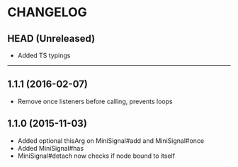 CHANGELOG
=========

## HEAD (Unreleased)
* Added TS typings

--------------------

## 1.1.1 (2016-02-07)
* Remove once listeners before calling, prevents loops

## 1.1.0 (2015-11-03)
* Added optional thisArg on MiniSignal#add and MiniSignal#once
* Added MiniSignal#has
* MiniSignal#detach now checks if node bound to itself

